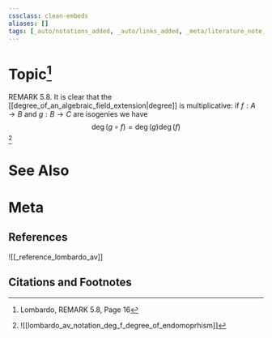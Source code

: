 ```yaml
---
cssclass: clean-embeds
aliases: []
tags: [_auto/notations_added, _auto/links_added, _meta/literature_note, _reference/lombardo_av, _meta/TODO/change_title, _meta/remark]
---
```

# Topic[^1]
REMARK 5.8. It is clear that the [[degree_of_an_algebraic_field_extension|degree]] is multiplicative: if $f: A \rightarrow B$ and $g: B \rightarrow C$ are isogenies we have
$$
\operatorname{deg}(g \circ f)=\operatorname{deg}(g) \operatorname{deg}(f)
$$
[^2]

# See Also

# Meta
## References
![[_reference_lombardo_av]]

## Citations and Footnotes
[^1]: Lombardo, REMARK 5.8, Page 16
[^2]: ![[lombardo_av_notation_deg_f_degree_of_endomoprhism]]
